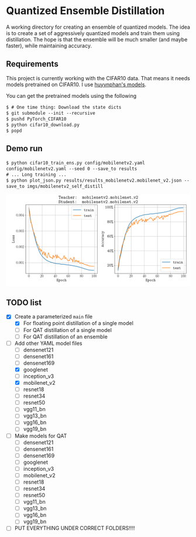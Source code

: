 # Quantized Ensemble Distillation

A working directory for creating an ensemble of quantized models.
The idea is to create a set of aggressively quantized models and train them using distillation.
The hope is that the ensemble will be much smaller (and maybe faster), while maintaining accuracy.

## Requirements

This project is currently working with the CIFAR10 data.
That means it needs models pretrained on CIFAR10.
I use [huyvnphan's models](https://github.com/huyvnphan/PyTorch_CIFAR10).

You can get the pretrained models using the following

```shell
$ # One time thing: Download the state dicts
$ git submodule --init --recursive
$ pushd PyTorch_CIFAR10
$ python cifar10_download.py
$ popd
```

## Demo run

```shell
$ python cifar10_train_ens.py config/mobilenetv2.yaml config/mobilenetv2.yaml --seed 0 --save_to results
# ... Long training ...
$ python plot_json.py results/results_mobilenetv2.mobilenet_v2.json --save_to imgs/mobilenetv2_self_distill
```

![Demo run](imgs/mobilenetv2_self_distill.png)

## TODO list

- [X] Create a parameterized `main` file
  - [X] For floating point distillation of a single model
  - [ ] For QAT distillation of a single model
  - [ ] For QAT distillation of an ensemble
- [ ] Add other YAML model files
  - [ ] densenet121
  - [ ] densenet161
  - [ ] densenet169
  - [X] googlenet
  - [ ] inception_v3
  - [X] mobilenet_v2
  - [ ] resnet18
  - [ ] resnet34
  - [ ] resnet50
  - [ ] vgg11_bn
  - [ ] vgg13_bn
  - [ ] vgg16_bn
  - [ ] vgg19_bn
- [ ] Make models for QAT
  - [ ] densenet121
  - [ ] densenet161
  - [ ] densenet169
  - [ ] googlenet
  - [ ] inception_v3
  - [ ] mobilenet_v2
  - [ ] resnet18
  - [ ] resnet34
  - [ ] resnet50
  - [ ] vgg11_bn
  - [ ] vgg13_bn
  - [ ] vgg16_bn
  - [ ] vgg19_bn
- [ ] PUT EVERYTHING UNDER CORRECT FOLDERS!!!!
